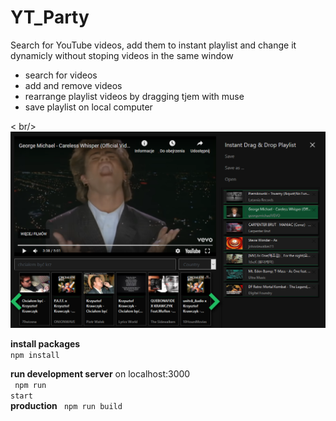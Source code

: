 # YT_Party
Search for YouTube videos, add them to instant playlist and change it dynamicly without stoping videos in the same window<br />
<ul>
<li>search for videos</li>
<li>add and remove videos  </li>
<li>rearrange playlist videos by dragging tjem with muse</li>
<li>save playlist on local computer</li>
</ul>
< br/>
<img src='./public/screenshot2.png' />
<br />

<b>install packages</b><br />
<code>npm install</code>

<b>run development server</b> on localhost:3000 <br />
<code> npm run start </code><br /> 
<b>production</b>
<code> npm run build </code> 
